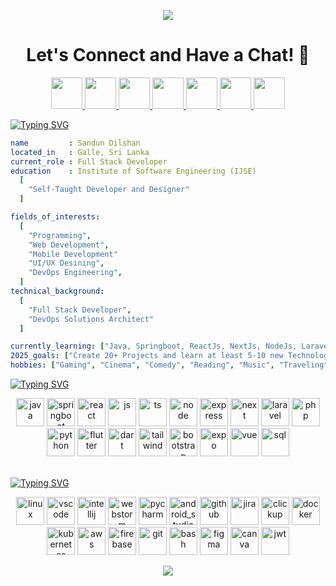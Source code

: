 <p align="center">
  <img src="https://capsule-render.vercel.app/api?type=waving&color=gradient&text=Hello!&height=100&section=header"/>
</p>

<h1 align="center">
  Let's Connect and Have a Chat! 💬
</h1>

<p align="center">
  <a href="https://www.linkedin.com/in/sandun-dilshan-a640b7272">
    <img height="50" src="https://img.icons8.com/?size=100&id=114445&format=png&color=000000"/>
  </a>
  <a href="mailto:sandundil2002@gmail.com">
    <img height="50" src="https://img.icons8.com/?size=100&id=P7UIlhbpWzZm&format=png&color=000000"/>
  </a>
  <a href="https://wa.link/dg90zs">
    <img height="50" src="https://img.icons8.com/?size=100&id=16713&format=png&color=000000"/>
  </a>
  <a href="https://www.facebook.com/sandun.dilshan.10048?mibextid=ZbWKwL">
    <img height="50" src="https://img.icons8.com/?size=100&id=uLWV5A9vXIPu&format=png&color=000000"/>
  </a>
  <a href="https://twitter.com/sandundil2002">
    <img height="50" src="https://img.icons8.com/?size=100&id=114450&format=png&color=000000"/>
  </a>
  <a href="https://discord.com/@sandundilshan">
    <img height="50" src="https://img.icons8.com/?size=100&id=30998&format=png&color=000000"/>
  </a>
  <a href="https://ijseinternett-eei3036.slack.com/team/U06HE55S00Z">
    <img height="50" src="https://img.icons8.com/?size=100&id=FrrWYTyu3vLa&format=png&color=000000"/>
  </a>
</p>
<a href="https://git.io/typing-svg"><img src="https://readme-typing-svg.herokuapp.com?font=Fira+Code&weight=800&size=40&pause=1000&center=true&vCenter=true&random=false&width=1000&height=51&lines=A+Little+Bit+About+Me+and+My+Interests" alt="Typing SVG" /></a>

```yaml
name         : Sandun Dilshan
located_in   : Galle, Sri Lanka
current_role : Full Stack Developer
education    : Institute of Software Engineering (IJSE)
  [
    "Self-Taught Developer and Designer"
  ]

fields_of_interests:
  [
    "Programming",
    "Web Development",
    "Mobile Development"
    "UI/UX Desining",
    "DevOps Engineering",
  ]
technical_background:
  [
    "Full Stack Developer",
    "DevOps Solutions Architect"
  ]

currently_learning: ["Java, Springboot, ReactJs, NextJs, NodeJs, Laravel and Flutter"]
2025_goals: ["Create 20+ Projects and learn at least 5-10 new Technologies."]
hobbies: ["Gaming", "Cinema", "Comedy", "Reading", "Music", "Traveling", "Cooking"]
```

<a href="https://git.io/typing-svg">
  <img src="https://readme-typing-svg.herokuapp.com?font=Fira+Code&weight=800&size=40&pause=1000&center=true&vCenter=true&random=false&width=1000&height=51&lines=Languages+%26+Frameworks+I+Have+Used+and+Learned" alt="Typing SVG" />
</a>

<p align="center">
    <img src="https://img.icons8.com/?size=100&id=13679&format=png&color=000000" alt="java" width="45" height="45"/>
    <img src="https://img.icons8.com/?size=100&id=90519&format=png&color=000000" alt="springboot" width="45" height="45"/>
    <img src="https://img.icons8.com/?size=100&id=asWSSTBrDlTW&format=png&color=000000" alt="react" width="45" height="45"/>
    <img src="https://img.icons8.com/?size=100&id=108784&format=png&color=000000" alt="js" width="45" height="45"/>
    <img src="https://img.icons8.com/?size=100&id=uJM6fQYqDaZK&format=png&color=000000" alt="ts" width="45" height="45"/>
    <img src="https://img.icons8.com/?size=100&id=hsPbhkOH4FMe&format=png&color=000000" alt="node" width="45" height="45"/>
    <img src="https://img.icons8.com/?size=100&id=2ZOaTclOqD4q&format=png&color=000000" alt="express" width="45" height="45"/>
    <img src="https://img.icons8.com/?size=100&id=AU6Wc7r56Fxz&format=png&color=000000" alt="next" width="45" height="45"/>
    <img src="https://img.icons8.com/?size=100&id=7vdHawe2VPlT&format=png&color=000000" alt="laravel" width="45" height="45"/>
    <img src="https://img.icons8.com/?size=100&id=UGYn5TapNioV&format=png&color=000000" alt="php" width="45" height="45"/>
    <img src="https://img.icons8.com/?size=100&id=13441&format=png&color=000000" alt="python" width="45" height="45"/>
    <img src="https://img.icons8.com/?size=100&id=7I3BjCqe9rjG&format=png&color=000000" alt="flutter" width="45" height="45"/>
    <img src="https://img.icons8.com/?size=100&id=7AFcZ2zirX6Y&format=png&color=000000" alt="dart" width="45" height="45"/>
    <img src="https://img.icons8.com/?size=100&id=CIAZz2CYc6Kc&format=png&color=000000" alt="tailwind" width="45" height="45"/>
    <img src="https://img.icons8.com/?size=100&id=PndQWK6M1Hjo&format=png&color=000000" alt="bootstrap" width="45" height="45"/>
    <img src="https://img.icons8.com/?size=100&id=hmieDPifBlBM&format=png&color=000000" alt="expo" width="45" height="45"/>
    <img src="https://img.icons8.com/?size=100&id=rY6agKizO9eb&format=png&color=000000" alt="vue" width="45" height="45"/>
    <img src="https://img.icons8.com/?size=100&id=J6KcaRLsTgpZ&format=png&color=000000" alt="sql" width="45" height="45"/>
</p>

<br/>

<a href="https://git.io/typing-svg">
  <img src="https://readme-typing-svg.herokuapp.com?font=Fira+Code&weight=800&size=40&pause=1000&center=true&vCenter=true&random=false&width=1000&height=51&lines=Tools+%26+Technologies+I+Have+Used+and+Learned" alt="Typing SVG" />
</a>
<p align="center">
  <img src="https://cdn.jsdelivr.net/gh/devicons/devicon/icons/linux/linux-original.svg" alt="linux" width="45" height="45"/>
  <img src="https://cdn.jsdelivr.net/gh/devicons/devicon/icons/vscode/vscode-original.svg" alt="vscode" width="45" height="45"/>
  <img src="https://i.ibb.co/z2p33Gz/icons8-intellij-idea-48.png" alt="intellij" width="45" height="45"/>
  <img src="https://img.icons8.com/?size=100&id=JDF5vs6jJnTr&format=png&color=000000" alt="webstorm" width="45" height="45"/>
  <img src="https://img.icons8.com/?size=100&id=vinpBD5oA3b4&format=png&color=000000" alt="pycharm" width="45" height="45"/>
  <img src="https://img.icons8.com/?size=100&id=04OFrkjznvcd&format=png&color=000000" alt="android_studio" width="45" height="45"/>
  <img src="https://img.icons8.com/?size=100&id=bVGqATNwfhYq&format=png&color=000000" alt="github" width="45" height="45"/>
  <img src="https://img.icons8.com/?size=100&id=6aZUcUt6WjzU&format=png&color=000000" alt="jira" width="45" height="45" />
  <img src="https://img.icons8.com/?size=100&id=znqq179L1K9g&format=png&color=000000" alt="clickup" width="45" height="45" />
  <img src="https://img.icons8.com/?size=100&id=cdYUlRaag9G9&format=png&color=000000" alt="docker" width="45" height="45"/>
  <img src="https://img.icons8.com/?size=100&id=cvzmaEA4kC0o&format=png&color=000000" alt="kubernetes" width="45" height="45"/>
  <img src="https://img.icons8.com/?size=100&id=wU62u24brJ44&format=png&color=000000" alt="aws" width="45" height="45"/>
  <img src="https://img.icons8.com/?size=100&id=ROMfFZ1tMhpk&format=png&color=000000" alt="firebase" width="45" height="45"/>
  <img src="https://cdn.jsdelivr.net/gh/devicons/devicon/icons/git/git-original.svg" alt="git" width="45" height="45"/>
  <img src="https://cdn.jsdelivr.net/gh/devicons/devicon/icons/bash/bash-original.svg" alt="bash" width="45" height="45"/>
  <img src="https://cdn.jsdelivr.net/gh/devicons/devicon/icons/figma/figma-original.svg" alt="figma" width="45" height="45"/>   
  <img src="https://i.ibb.co/5MJMqF4/icons8-canva-48.png" alt="canva" width="45" height="45"/> 
  <img src="https://img.icons8.com/?size=100&id=rHpveptSuwDz&format=png&color=000000" alt="jwt" width="45" height="45"/>
</p>

<p align="center">
    <img src="https://capsule-render.vercel.app/api?type=waving&color=gradient&height=100&section=footer"/>
</p>
